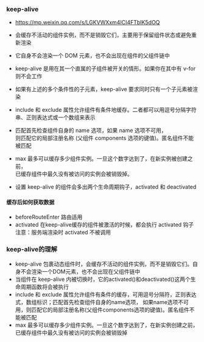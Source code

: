 ### keep-alive
* https://mp.weixin.qq.com/s/LGKVWXxm4ICI4FTbIK5dOQ

* 会缓存不活动的组件实例，而不是销毁它们，主要用于保留组件状态或避免重新渲染
* 它自身不会渲染一个 DOM 元素，也不会出现在组件的父组件链中
* keep-alive 是用在其一个直属的子组件被开关的情形。如果你在其中有 v-for 则不会工作
* 如果有上述的多个条件性的子元素，keep-alive 要求同时只有一个子元素被渲染
* include 和 exclude 属性允许组件有条件地缓存。二者都可以用逗号分隔字符串、正则表达式或一个数组来表示
* 匹配首先检查组件自身的 name 选项，如果 name 选项不可用，  
  则匹配它的局部注册名称 (父组件 components 选项的键值)。匿名组件不能被匹配
* max 最多可以缓存多少组件实例。一旦这个数字达到了，在新实例被创建之前，  
  已缓存组件中最久没有被访问的实例会被销毁掉。
* 设置 keep-alive 的组件会多出两个生命周期钩子，activated 和 deactivated 

#### 缓存后如何获取数据
* beforeRouteEnter 路由适用
* activated 在keep-alive缓存的组件被激活的时候，都会执行 activated 钩子  
  注意：服务端渲染时 activated 不被调用

### keep-alive的理解
* keep-alive 包裹动态组件时，会缓存不活动的组件实例，而不是销毁它们。自身不会渲染一个DOM元素，也不会出现在父组件链中
* 当组件在 keep-alive 内被切换时，它的activated()和deactivated()这两个生命周期函数将会被执行
* include 和 exclude 属性允许组件有条件的缓存，可用逗号分隔符，正则表达式，数组标识；匹配首先检查组件自身的name选项，
  如果name选项不可用，则匹配它的局部注册名称(父组件components选项的键值)。匿名组件不能被匹配
* max 最多可以缓存多少组件实例。一旦这个数字达到了，在新实例创建之前，已缓存组件中最久没有被访问的实例会被销毁掉
